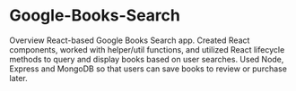 # Google-Books-Search

Overview
React-based Google Books Search app. Created React components, worked with helper/util functions, and utilized React lifecycle methods to query and display books based on user searches. Used Node, Express and MongoDB so that users can save books to review or purchase later.
